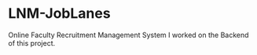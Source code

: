 # LNM-JobLanes
Online Faculty Recruitment Management System
I worked on the Backend of this project.
